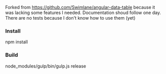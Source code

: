 Forked from https://github.com/Swimlane/angular-data-table because it was lacking some features I needed.
Documentation shoud follow one day.
There are no tests because I don't know how to use them (yet)

### Install
npm install

### Build
node_modules/gulp/bin/gulp.js release

